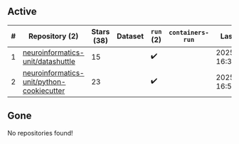 ## Active
| # | Repository (2) | Stars (38) | Dataset | `run` (2) | `containers-run` | Last Modified |
| --- | --- | --- | --- | --- | --- | --- |
| 1 | [neuroinformatics-unit/datashuttle](https://github.com/neuroinformatics-unit/datashuttle) | 15 |  | :heavy_check_mark: |  | 2025-01-06 16:30:19+00:00 |
| 2 | [neuroinformatics-unit/python-cookiecutter](https://github.com/neuroinformatics-unit/python-cookiecutter) | 23 |  | :heavy_check_mark: |  | 2025-01-06 16:54:20+00:00 |

## Gone
No repositories found!
